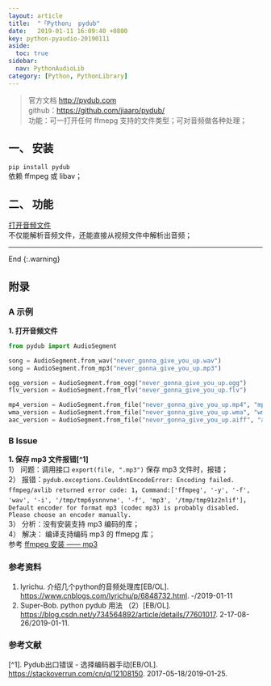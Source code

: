 ```yaml
---
layout: article
title:  "「Python」 pydub"
date:   2019-01-11 16:09:40 +0800
key: python-pyaudio-20190111
aside:
  toc: true
sidebar:
  nav: PythonAudioLib
category: [Python, PythonLibrary]
---
```



> 官方文档 <http://pydub.com>  
github：<https://github.com/jiaaro/pydub/>  
功能：可一打开任何 ffmepg 支持的文件类型；可对音频做各种处理；    


## 一、 安装  
`pip install pydub`  
依赖 ffmpeg 或 libav；  



## 二、 功能
[打开音频文件](#open)  
不仅能解析音频文件，还能直接从视频文件中解析出音频；  


-------------------  
 End
{:.warning}  


## 附录
### A 示例
<span id="open">**1. 打开音频文件**</span>  

```python
from pydub import AudioSegment

song = AudioSegment.from_wav("never_gonna_give_you_up.wav")
song = AudioSegment.from_mp3("never_gonna_give_you_up.mp3")

ogg_version = AudioSegment.from_ogg("never_gonna_give_you_up.ogg")
flv_version = AudioSegment.from_flv("never_gonna_give_you_up.flv")

mp4_version = AudioSegment.from_file("never_gonna_give_you_up.mp4", "mp4")
wma_version = AudioSegment.from_file("never_gonna_give_you_up.wma", "wma")
aac_version = AudioSegment.from_file("never_gonna_give_you_up.aiff", "aac")
```

### B Issue
<span id="save_mp3">**1. 保存 mp3 文件报错[^1]**</span>  
1） 问题：调用接口 `export(file, ".mp3")` 保存 mp3 文件时，报错；  
2） 报错：`pydub.exceptions.CouldntEncodeError: Encoding failed. ffmpeg/avlib returned error code: 1`，`Command:['ffmpeg', '-y', '-f', 'wav', '-i', '/tmp/tmp6ysnnvne', '-f', 'mp3', '/tmp/tmp91z2nlif']`，`Default encoder for format mp3 (codec mp3) is probably disabled. Please choose an encoder manually.`  
3） 分析：没有安装支持 mp3 编码的库；  
4） 解决：  编译支持编码 mp3 的 ffmepg 库；  
参考 [ffmpeg 安装 —— mp3](/video/videolibrary/2019/01/25/ffmpeg.html#2-扩展功能)   

### 参考资料
1. lyrichu. 介绍几个python的音频处理库[EB/OL]. <https://www.cnblogs.com/lyrichu/p/6848732.html>. -/2019-01-11   
2. Super-Bob. python pydub 用法 （2）[EB/OL]. <https://blog.csdn.net/y734564892/article/details/77601017>. 2-17-08-26/2019-01-11.   

### 参考文献
[^1]. Pydub出口错误 - 选择编码器手动[EB/OL]. <https://stackoverrun.com/cn/q/12108150>.  2017-05-18/2019-01-25.

